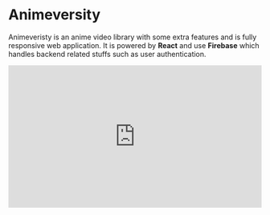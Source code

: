 <h1>Animeversity</h1>

Animeveristy is an anime video library with some extra features and is fully responsive web application. It is powered by <b>React</b> and use <b>Firebase</b> which handles backend related stuffs such as user authentication.

<div style="position: relative; padding-bottom: 56.25%; height: 0;"><iframe src="https://www.loom.com/embed/1c56696560964a6a8076d263db1750d6" frameborder="0" webkitallowfullscreen mozallowfullscreen allowfullscreen style="position: absolute; top: 0; left: 0; width: 100%; height: 100%;"></iframe></div>
